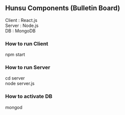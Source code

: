 ## Hunsu Components (Bulletin Board)

Client : React.js  
Server : Node.js  
DB : MongoDB  

### How to run Client
npm start

### How to run Server
cd server  
node server.js

### How to activate DB
mongod  